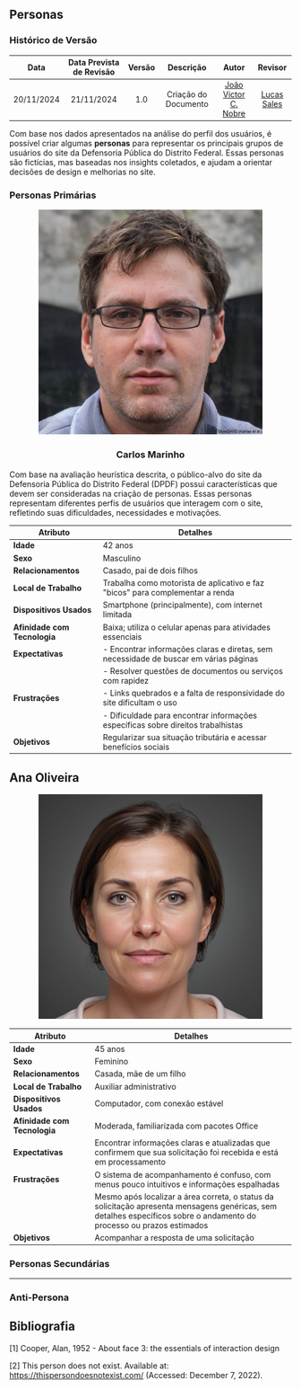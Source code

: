 ## **Personas**

### **Histórico de Versão**
|    Data    | Data Prevista de Revisão | Versão |      Descrição       |                    Autor                    |                     Revisor                      |
| :--------: | :----------------------: | :----: | :------------------: | :-----------------------------------------: | :----------------------------------------------: |
| 20/11/2024 |        21/11/2024        |  1.0   | Criação do Documento | [João Victor C. Nobre](https://github.com/Gam13) | [Lucas Sales](https://github.com/Lux-Sales)  |


Com base nos dados apresentados na análise do perfil dos usuários, é possível criar algumas **personas** para representar os principais grupos de usuários do site da Defensoria Pública do Distrito Federal. Essas personas são fictícias, mas baseadas nos insights coletados, e ajudam a orientar decisões de design e melhorias no site.



### **Personas Primárias**  
<center>
<img src="../assets/personas/Carlos Marinho.jpg" width="400px"> 
  
###  **Carlos Marinho**
</center>

Com base na avaliação heurística descrita, o público-alvo do site da Defensoria Pública do Distrito Federal (DPDF) possui características que devem ser consideradas na criação de personas. Essas personas representam diferentes perfis de usuários que interagem com o site, refletindo suas dificuldades, necessidades e motivações.  


| **Atributo**              | **Detalhes**                                                                                              |
|----------------------------|----------------------------------------------------------------------------------------------------------|
| **Idade**                 | 42 anos                                                                                                 |
| **Sexo**                  | Masculino                                                                                               |
| **Relacionamentos**       | Casado, pai de dois filhos                                                                               |
| **Local de Trabalho**     | Trabalha como motorista de aplicativo e faz "bicos" para complementar a renda                           |
| **Dispositivos Usados**   | Smartphone (principalmente), com internet limitada                                                      |
| **Afinidade com Tecnologia** | Baixa; utiliza o celular apenas para atividades essenciais                                             |
| **Expectativas**          | - Encontrar informações claras e diretas, sem necessidade de buscar em várias páginas                   |
|                            | - Resolver questões de documentos ou serviços com rapidez                                              |
| **Frustrações**           | - Links quebrados e a falta de responsividade do site dificultam o uso                                   |
|                            | - Dificuldade para encontrar informações específicas sobre direitos trabalhistas                       |
| **Objetivos**             | Regularizar sua situação tributária e acessar benefícios sociais                                        |

## **Ana Oliveira**
<center>
<img src="../assets/personas/Maria.jpg" width="400px"> 
</center>

| **Atributo**              | **Detalhes**                                                                                               |
|----------------------------|-----------------------------------------------------------------------------------------------------------|
| **Idade**                 | 45 anos                                                                                                  |
| **Sexo**                  | Feminino                                                                                                 |
| **Relacionamentos**       | Casada, mãe de um filho                                                                                  |
| **Local de Trabalho**     | Auxiliar administrativo                                                                                  |
| **Dispositivos Usados**   | Computador, com conexão estável                                                                          |
| **Afinidade com Tecnologia** | Moderada, familiarizada com pacotes Office                                                              |
| **Expectativas**          | Encontrar informações claras e atualizadas que confirmem que sua solicitação foi recebida e está em processamento |
| **Frustrações**           | O sistema de acompanhamento é confuso, com menus pouco intuitivos e informações espalhadas              |
|                            | Mesmo após localizar a área correta, o status da solicitação apresenta mensagens genéricas, sem detalhes específicos sobre o andamento do processo ou prazos estimados |
| **Objetivos**             | Acompanhar a resposta de uma solicitação                                                                 |

### **Personas Secundárias**

---

### **Anti-Persona** 
## <a>Bibliografia</a>
[1] Cooper, Alan, 1952 - About face 3: the essentials of interaction design

[2] This person does not exist. Available at: https://thispersondoesnotexist.com/ (Accessed: December 7, 2022). 
